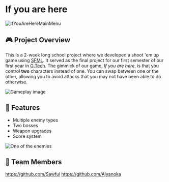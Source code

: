 # If you are here

![IfYouAreHereMainMenu](https://cdn.discordapp.com/attachments/832208119668408360/1344017070043430953/IfYouAreHereMainMenu.png?ex=67bf60f0&is=67be0f70&hm=91e439b8e260732d6b4b6bc87c9444f7afe0c4128f9dab8c0fd6633936cce223&)

## 🎮 Project Overview
This is a 2-week long school project where we developed a shoot 'em up game using [SFML](https://www.sfml-dev.org/). It served as the final project for our first semester of our first year in [G.Tech](https://gamingcampus.fr/ecoles/ecole-developpeur-jeux-video-g-tech.html).
The gimmick of our game, *If you are here*, is that you control **two** characters instead of one. You can swap between one or the other, allowing you to avoid attacks that you may not have been able to do otherwise.



![Gameplay image](https://cdn.discordapp.com/attachments/832208119668408360/1344017475691614270/image.png?ex=67bf6150&is=67be0fd0&hm=8ed845a261058e342f27ec87f5f2fcb70bed238b20afc15eb24b89b12c92d2f2&)

## 🚀 Features
- Multiple enemy types
- Two bosses
- Weapon upgrades
- Score system

![One of the enemies](https://cdn.discordapp.com/attachments/832208119668408360/1344021876233732156/bigger_enemy_critter3_triple_idle.png?ex=67bf656a&is=67be13ea&hm=2413aa5ce0372162bf1d689c01886a3c4244a304dfae5768eb7ad4ff2685a29b&)
## 👥 Team Members
https://github.com/Sawful
https://github.com/Alyanoka
